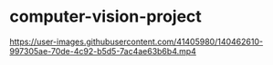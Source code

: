 # computer-vision-project

https://user-images.githubusercontent.com/41405980/140462610-997305ae-70de-4c92-b5d5-7ac4ae63b6b4.mp4

